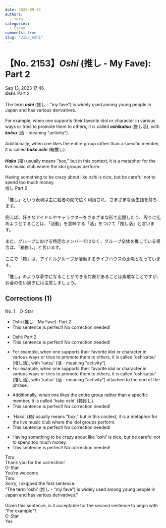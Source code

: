 ```yaml
---
date: 2023-09-13
authors:
  - toru
categories:
  - Essay
comments: true
slug: "2153_oshi"
---
```


# 【No. 2153】<strong><em>Oshi</strong></em> (推し - My Fave): Part 2
<div class="date">Sep 13, 2023 17:46</div>
<div id="post"><div id="body_show_ori">
<strong><em>Oshi</strong></em>: Part 2<br/><br/>The term <strong><em>oshi</em></strong> (推し - "my fave") is widely used among young people in Japan and has various derivatives.<br/><br/>For example, when one supports their favorite idol or character in various ways or tries to promote them to others, it is called <strong><em>oshikatsu</em></strong> (推し活), with <strong><em>katsu</em></strong> (活 - meaning "activity").<br/><br/>Additionally, when one likes the entire group rather than a specific member, it is called <strong><em>hako oshi</em></strong> (箱推し).<br/><br/><strong><em>Hako</em></strong> (箱) usually means "box," but in this context, it is a metaphor for the live music club where the idol groups perform.<br/><br/>Having something to be crazy about like <em>oshi</em> is nice, but be careful not to spend too much money.
</div></div>

<!-- more -->

<div id="post_ja"><div id="body_show_mo">
推し Part 2<br/><br/>「推し」という表現は主に若者の間で広く利用され、さまざまな派生語を持ちます。<br/><br/>例えば、好きなアイドルやキャラクターをさまざまな形で応援したり、周りに広めようとすることは、「活動」を意味する「活」をつけて「推し活」と言います。<br/><br/>また、グループにおける特定のメンバーではなく、グループ全体を推している場合は、「箱推し」と言います。<br/><br/>ここで「箱」は、アイドルグループが活動するライブハウスの比喩となっています。<br/><br/>「推し」のような夢中になることができる対象があることは素敵なことですが、お金の使い過ぎには注意しましょう。
</div></div>

## Corrections (1)
<div id="block"><div class="first_name"> No. 1　<span class="just_name">O-Star</span></div><div id="block2">
<ul class="correction_field">
<li class="incorrect">Oshi (推し - My Fave): Part 2</li>
<li class="corrected perfect">This sentence is perfect! No correction needed!</li>
</ul>
<ul class="correction_field">
<li class="incorrect">Oshi: Part 2</li>
<li class="corrected perfect">This sentence is perfect! No correction needed!</li>
</ul>
<ul class="correction_field">
<li class="incorrect">For example, when one supports their favorite idol or character in various ways or tries to promote them to others, it is called 'oshikatsu' (推し活), with 'katsu' (活 - meaning "activity").</li>
<li class="corrected correct">
<span class="sline"><span class="f_red">For example,</span></span> when one supports their favorite idol or character in various ways or tries to promote them to others, it is called 'oshikatsu' (推し活), with 'katsu' (活 - meaning "activity") <span class="f_bold">attached to the end of the phrase.</span>
</li>
</ul>
<ul class="correction_field">
<li class="incorrect">Additionally, when one likes the entire group rather than a specific member, it is called 'hako oshi' (箱推し).</li>
<li class="corrected perfect">This sentence is perfect! No correction needed!</li>
</ul>
<ul class="correction_field">
<li class="incorrect">'Hako' (箱) usually means "box," but in this context, it is a metaphor for the live music club where the idol groups perform.</li>
<li class="corrected perfect">This sentence is perfect! No correction needed!</li>
</ul>
<ul class="correction_field">
<li class="incorrect">Having something to be crazy about like 'oshi' is nice, but be careful not to spend too much money.</li>
<li class="corrected perfect">This sentence is perfect! No correction needed!</li>
</ul>
</div><div class="name"><span class="just_name">Toru</span><br>
Thank you for the correction!
</div>
<div class="name"><span class="just_name">O-Star</span><br>
You're welcome
</div>
<div class="name"><span class="just_name">Toru</span><br>
Sorry, I skipped the first sentence:<br/>"The term 'oshi' (推し - "my fave") is widely used among young people in Japan and has various derivatives." <br/><br/>Given this sentence, is it acceptable for the second sentence to begin with "For example"?
</div>
<div class="name"><span class="just_name">O-Star</span><br>
Yes
</div>
</div>
